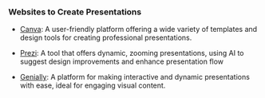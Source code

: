 ### Websites to Create Presentations

- [Canva](https://www.canva.com/): A user-friendly platform offering a wide variety of templates and design tools for creating professional presentations.
  
- [Prezi](https://prezi.com/dashboard/next/#/all): A tool that offers dynamic, zooming presentations, using AI to suggest design improvements and enhance presentation flow
  
- [Genially](https://genially.com/): A platform for making interactive and dynamic presentations with ease, ideal for engaging visual content.
  


